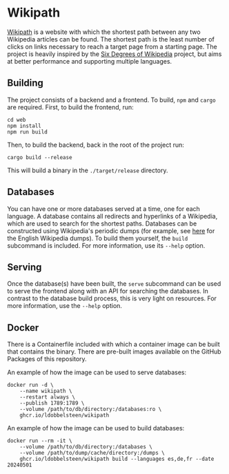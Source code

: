 # Wikipath

[Wikipath](https://wikipath.dobbel.dev) is a website with which the shortest path between any two Wikipedia articles can be found. The shortest path is the least number of clicks on links necessary to reach a target page from a starting page. The project is heavily inspired by the [Six Degrees of Wikipedia](https://www.sixdegreesofwikipedia.com) project, but aims at better performance and supporting multiple languages.

## Building

The project consists of a backend and a frontend. To build, `npm` and `cargo` are required. First, to build the frontend, run:

```
cd web
npm install
npm run build
```

Then, to build the backend, back in the root of the project run:

```
cargo build --release
```

This will build a binary in the `./target/release` directory.

## Databases

You can have one or more databases served at a time, one for each language. A database contains all redirects and hyperlinks of a Wikipedia, which are used to search for the shortest paths. Databases can be constructed using Wikipedia's periodic dumps (for example, see [here](https://dumps.wikimedia.org/) for the English Wikipedia dumps). To build them yourself, the `build` subcommand is included. For more information, use its `--help` option.

## Serving

Once the database(s) have been built, the `serve` subcommand can be used to serve the frontend along with an API for searching the databases. In contrast to the database build process, this is very light on resources. For more information, use the `--help` option.

## Docker

There is a Containerfile included with which a container image can be built that contains the binary. There are pre-built images available on the GitHub Packages of this repository.

An example of how the image can be used to serve databases:

```
docker run -d \
    --name wikipath \
    --restart always \
    --publish 1789:1789 \
    --volume /path/to/db/directory:/databases:ro \
    ghcr.io/ldobbelsteen/wikipath
```

An example of how the image can be used to build databases:

```
docker run --rm -it \
    --volume /path/to/db/directory:/databases \
    --volume /path/to/dump/cache/directory:/dumps \
    ghcr.io/ldobbelsteen/wikipath build --languages es,de,fr --date 20240501
```
